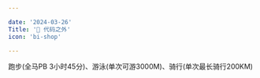 ```yaml
---

date: '2024-03-26'
Title: '🏃 代码之外'
icon: 'bi-shop'

---
```


跑步(全马PB 3小时45分)、游泳(单次可游3000M)、骑行(单次最长骑行200KM)
